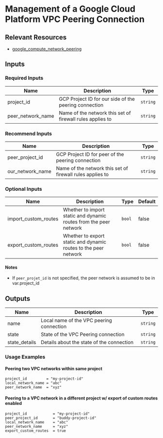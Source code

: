 # Management of a Google Cloud Platform VPC Peering Connection

## Relevant Resources

- [google_compute_network_peering](https://registry.terraform.io/providers/hashicorp/google/2.20.3/docs/resources/compute_network_peering)

## Inputs 

### Required Inputs

| Name | Description | Type |
|------|-------------|------|
| project\_id | GCP Project ID for our side of the peering connection | `string` | 
| peer\_network\_name | Name of the network this set of firewall rules applies to | `string` |

### Recommend Inputs

| Name | Description | Type |
|------|-------------|------|
| peer\_project\_id | GCP Project ID for peer of the peering connection | `string` | `var.project_id` | 
| our\_network\_name | Name of the network this set of firewall rules applies to | `string` | "default" |

### Optional Inputs

| Name | Description                                                                       | Type | Default |
|------|-----------------------------------------------------------------------------------|------|---------|
| import_custom_routes | Whether to import static and dynamic routes from the peer network | `bool` | false |
| export_custom_routes | Whether to export static and dynamic routes to the peer network   | `bool` | false |

#### Notes

- If `peer_projet_id` is not specified, the peer network is assumed to be in var.project_id

## Outputs

| Name | Description | Type |
|------|-------------|------|
| name | Local name of the VPC peering connection | `string` |
| state | State of the VPC Peering connection | `string` | 
| state\_details | Details about the state of the connection | `string` |

### Usage Examples

#### Peering two VPC networks within same project

```
project_id         = "my-project-id"
local_network_name = "abc"
peer_network_name  = "xyz"
```

#### Peering to a VPC network in a different project w/ export of custom routes enabled

```
project_id            = "my-project-id"
peer_project_id       = "buddy-project-id"
local_network_name    = "abc"
peer_network_name     = "xyz"
export_custom_routes  = true
```
